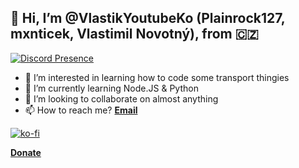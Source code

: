 ## 👋 Hi, I’m @VlastikYoutubeKo (Plainrock127, mxnticek, Vlastimil Novotný), from :czech_republic:


[![Discord Presence](https://lanyard.cnrad.dev/api/696826147081814027?idleMessage=Probably%20not%20doing%20anything&animated=true&showDisplayName=true&theme=dark)](https://discord.com/users/696826147081814027)
- 👀 I’m interested in learning how to code some transport thingies
- 🌱 I’m currently learning Node.JS & Python
- 💞️ I’m looking to collaborate on almost anything
- 📫 How to reach me? [**Email**](mailto:mxnticek@proton.me)

[![ko-fi](https://ko-fi.com/img/githubbutton_sm.svg)](https://ko-fi.com/vlastimilnovotny)

**[Donate](https://www.anycoin.cz/donate/mxnticek)**


<!---
VlastikYoutubeKo/VlastikYoutubeKo is a ✨ special ✨ repository because its `README.md` (this file) appears on your GitHub profile.
You can click the Preview link to take a look at your changes.
--->
